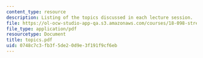 ```yaml
---
content_type: resource
description: Listing of the topics discussed in each lecture session.
file: https://ol-ocw-studio-app-qa.s3.amazonaws.com/courses/18-098-street-fighting-mathematics-january-iap-2008/0748c7c3fb3f5de20d9e3f191f9cf6eb_topics.pdf
file_type: application/pdf
resourcetype: Document
title: topics.pdf
uid: 0748c7c3-fb3f-5de2-0d9e-3f191f9cf6eb
---
```

